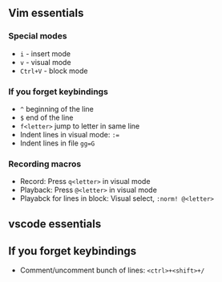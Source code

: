 ## Vim essentials

### Special modes

- `i` - insert mode
- `v` - visual mode
- `Ctrl+V` - block mode

### If you forget keybindings

- `^` beginning of the line
- `$` end of the line
- `f<letter>` jump to letter in same line
- Indent lines in visual mode: `:=`
- Indent lines in file `gg=G`

### Recording macros

- Record: Press `q<letter>` in visual mode
- Playback: Press `@<letter>` in visual mode
- Playabck for lines in block: Visual select, `:norm! @<letter>`

## vscode essentials

## If you forget keybindings

- Comment/uncomment bunch of lines: `<ctrl>+<shift>+/`
